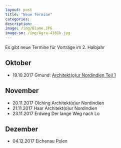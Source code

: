 ```yaml
---
layout: post
title: "Neue Termine"
categories:
description:
image: /img/Blume.JPG
image-sm: /img/Agra-4181k.jpg
---
```





Es gibt neue Termine für Vorträge im 2. Halbjahr

Oktober
-------

- 19.10.2017	Gmund:		[Architekt(o)ur Nordindien Teil 1](/vortrag/architektour1/)

November
--------

- 20.11.2017	Olching	    Architekt(o)ur Nordindien
- 21.11.2017	Haar		Architekt(o)ur Nordindien
- 23.11.2017	Erdweg		Der lange Weg nach Lo

Dezember
--------

- 04.12.2017	Eichenau	Polen
  